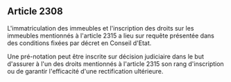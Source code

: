 Article 2308
----
L'immatriculation des immeubles et l'inscription des droits sur les immeubles
mentionnés à l'article 2315 a lieu sur requête présentée dans des conditions
fixées par décret en Conseil d'Etat.

Une pré-notation peut être inscrite sur décision judiciaire dans le but
d'assurer à l'un des droits mentionnés à l'article 2315 son rang d'inscription
ou de garantir l'efficacité d'une rectification ultérieure.
